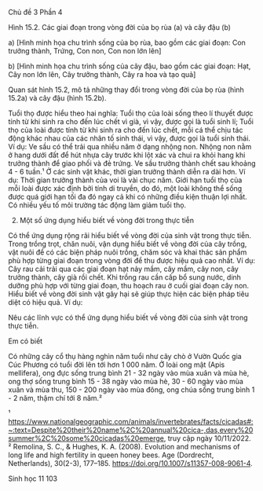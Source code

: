 Chủ đề 3
Phần 4

Hình 15.2. Các giai đoạn trong vòng đời của bọ rùa (a) và cây đậu (b)

a) [Hình minh họa chu trình sống của bọ rùa, bao gồm các giai đoạn: Con trưởng thành, Trứng, Con non, Con non lớn lên]

b) [Hình minh họa chu trình sống của cây đậu, bao gồm các giai đoạn: Hạt, Cây non lớn lên, Cây trưởng thành, Cây ra hoa và tạo quả]

Quan sát hình 15.2, mô tả những thay đổi trong vòng đời của bọ rùa (hình 15.2a) và cây đậu (hình 15.2b).

Tuổi thọ được hiểu theo hai nghĩa: Tuổi thọ của loài sống theo lí thuyết được tính từ khi sinh ra cho đến lúc chết vì già, vì vậy, được gọi là tuổi sinh lí; Tuổi thọ của loài được tính từ khi sinh ra cho đến lúc chết, mỗi cá thể chịu tác động khác nhau của các nhân tố sinh thái, vì vậy, được gọi là tuổi sinh thái. Ví dụ: Ve sầu có thể trải qua nhiều năm ở dạng nhộng non. Nhộng non nằm ở hang dưới đất để hút nhựa cây trước khi lột xác và chui ra khỏi hang khi trưởng thành để giao phối và đẻ trứng. Ve sầu trưởng thành chết sau khoảng 4 - 6 tuần.¹ Ở các sinh vật khác, thời gian trưởng thành diễn ra dài hơn. Ví dụ: Thời gian trưởng thành của voi là vài chục năm. Giới hạn tuổi thọ của mỗi loài được xác định bởi tính di truyền, do đó, một loài không thể sống được quá giới hạn tối đa đó ngay cả khi có những điều kiện thuận lợi nhất. Có nhiều yếu tố môi trường tác động làm giảm tuổi thọ.

2. Một số ứng dụng hiểu biết về vòng đời trong thực tiễn

Có thể ứng dụng rộng rãi hiểu biết về vòng đời của sinh vật trong thực tiễn. Trong trồng trọt, chăn nuôi, vận dụng hiểu biết về vòng đời của cây trồng, vật nuôi để có các biện pháp nuôi trồng, chăm sóc và khai thác sản phẩm phù hợp từng giai đoạn trong vòng đời để thu được hiệu quả cao nhất. Ví dụ: Cây rau cải trải qua các giai đoạn hạt nảy mầm, cây mầm, cây non, cây trưởng thành, cây già rồi chết. Khi trồng rau cần cấp bổ sung nước, dinh dưỡng phù hợp với từng giai đoạn, thu hoạch rau ở cuối giai đoạn cây non. Hiểu biết về vòng đời sinh vật gây hại sẽ giúp thực hiện các biện pháp tiêu diệt có hiệu quả. Ví dụ:

Nêu các lĩnh vực có thể ứng dụng hiểu biết về vòng đời của sinh vật trong thực tiễn.

Em có biết

Có những cây cổ thụ hàng nghìn năm tuổi như cây chò ở Vườn Quốc gia Cúc Phương có tuổi đời lên tới hơn 1 000 năm.
Ở loài ong mật (Apis mellifera), ong đực sống trung bình 21 - 32 ngày vào mùa xuân và mùa hè, ong thợ sống trung bình 15 - 38 ngày vào mùa hè, 30 - 60 ngày vào mùa xuân và mùa thu, 150 - 200 ngày vào mùa đông, ong chúa sống trung bình 1 - 2 năm, thậm chí tới 8 năm.²

¹ https://www.nationalgeographic.com/animals/invertebrates/facts/cicadas#:~:text=Despite%20their%20name%2C%20annual%20cica-,das,every%20summer%2C%20some%20cicadas%20emerge, truy cập ngày 10/11/2022.
² Remolina, S. C., & Hughes, K. A. (2008). Evolution and mechanisms of long life and high fertility in queen honey bees. Age (Dordrecht, Netherlands), 30(2-3), 177–185. https://doi.org/10.1007/s11357-008-9061-4.

Sinh học 11 103